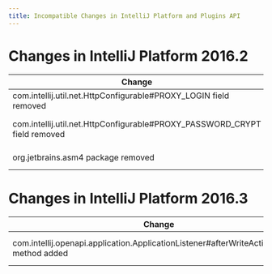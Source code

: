 ```yaml
---
title: Incompatible Changes in IntelliJ Platform and Plugins API
---
```


# Changes in IntelliJ Platform 2016.2 

|  Change | How to deal with it |
|---------|---------------------|
| com.intellij.util.net.HttpConfigurable#PROXY_LOGIN field removed | Use com.intellij.util.net.HttpConfigurable#getProxyLogin() instead |
| com.intellij.util.net.HttpConfigurable#PROXY_PASSWORD_CRYPT field removed | Use com.intellij.util.net.HttpConfigurable#getPlainProxyPassword() instead |
| org.jetbrains.asm4 package removed | use classes from org.jetbrains.org.objectweb.asm package instead |

# Changes in IntelliJ Platform 2016.3

|  Change | How to deal with it |
|---------|---------------------|
| com.intellij.openapi.application.ApplicationListener#afterWriteActionFinished method added | Implement this method or extend com.intellij.openapi.application.ApplicationAdapter class instead of implementing the interface |